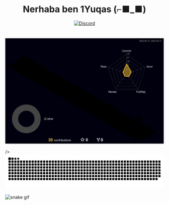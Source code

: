 <h1 align="center">Nerhaba ben 1Yuqas (⌐■_■)</h1>
<p align="center"></p>

<div align="center">
    <a href="https://discord.gg/rowrain"><img src="https://img.shields.io/discord/1193188455946133645?logo=discord" alt="Discord"/></a>
    </div>

# 
    
![](./profile-3d-contrib/profile-night-rainbow.svg)

<picture>
  <source
    media="(prefers-color-scheme: dark)"
    srcset="https://github.com/1Yuqass/1Yuqass/blob/main/github-user-contribution.svg"
  />
  />
  <img
    alt="github contribution grid snake animation"
    src="https://raw.githubusercontent.com/platane/snk/output/github-contribution-grid-snake.svg"
  />
</picture>


![snake gif](https://github.com/1Yuqass/1Yuqass/blob/output/github-contribution-grid-snake.gif)


